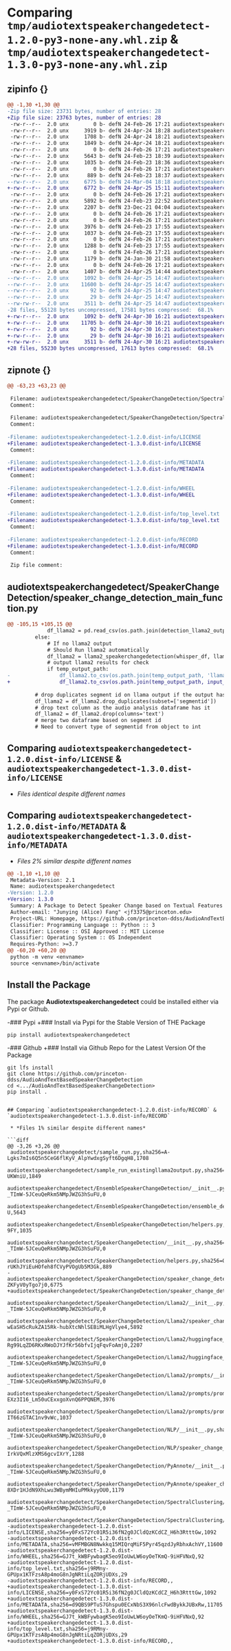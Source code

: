 # Comparing `tmp/audiotextspeakerchangedetect-1.2.0-py3-none-any.whl.zip` & `tmp/audiotextspeakerchangedetect-1.3.0-py3-none-any.whl.zip`

## zipinfo {}

```diff
@@ -1,30 +1,30 @@
-Zip file size: 23731 bytes, number of entries: 28
+Zip file size: 23763 bytes, number of entries: 28
 -rw-r--r--  2.0 unx        0 b- defN 24-Feb-26 17:21 audiotextspeakerchangedetect/__init__.py
 -rw-r--r--  2.0 unx     3919 b- defN 24-Apr-24 18:28 audiotextspeakerchangedetect/main.py
 -rw-r--r--  2.0 unx     1708 b- defN 24-Apr-24 18:21 audiotextspeakerchangedetect/sample_run.py
 -rw-r--r--  2.0 unx     1849 b- defN 24-Apr-24 18:21 audiotextspeakerchangedetect/sample_run_existingllama2output.py
 -rw-r--r--  2.0 unx        0 b- defN 24-Feb-26 17:21 audiotextspeakerchangedetect/EnsembleSpeakerChangeDetection/__init__.py
 -rw-r--r--  2.0 unx     5643 b- defN 24-Feb-23 18:39 audiotextspeakerchangedetect/EnsembleSpeakerChangeDetection/ensemble_detection.py
 -rw-r--r--  2.0 unx     1035 b- defN 24-Feb-23 18:36 audiotextspeakerchangedetect/EnsembleSpeakerChangeDetection/helpers.py
 -rw-r--r--  2.0 unx        0 b- defN 24-Feb-26 17:21 audiotextspeakerchangedetect/SpeakerChangeDetection/__init__.py
 -rw-r--r--  2.0 unx      889 b- defN 24-Feb-23 18:37 audiotextspeakerchangedetect/SpeakerChangeDetection/helpers.py
--rw-r--r--  2.0 unx     6775 b- defN 24-Mar-04 18:18 audiotextspeakerchangedetect/SpeakerChangeDetection/speaker_change_detection_main_function.py
+-rw-r--r--  2.0 unx     6772 b- defN 24-Apr-25 15:11 audiotextspeakerchangedetect/SpeakerChangeDetection/speaker_change_detection_main_function.py
 -rw-r--r--  2.0 unx        0 b- defN 24-Feb-26 17:21 audiotextspeakerchangedetect/SpeakerChangeDetection/Llama2/__init__.py
 -rw-r--r--  2.0 unx     5892 b- defN 24-Feb-23 22:52 audiotextspeakerchangedetect/SpeakerChangeDetection/Llama2/speaker_change_detection_llama2.py
 -rw-r--r--  2.0 unx     2207 b- defN 23-Dec-21 04:04 audiotextspeakerchangedetect/SpeakerChangeDetection/Llama2/huggingface_offline/LLaMA_HuggingFace_Offline.py
 -rw-r--r--  2.0 unx        0 b- defN 24-Feb-26 17:21 audiotextspeakerchangedetect/SpeakerChangeDetection/Llama2/huggingface_offline/__init__.py
 -rw-r--r--  2.0 unx        0 b- defN 24-Feb-26 17:21 audiotextspeakerchangedetect/SpeakerChangeDetection/Llama2/prompts/__init__.py
 -rw-r--r--  2.0 unx     3976 b- defN 24-Feb-23 17:55 audiotextspeakerchangedetect/SpeakerChangeDetection/Llama2/prompts/prompt1.py
 -rw-r--r--  2.0 unx     1037 b- defN 24-Feb-23 17:55 audiotextspeakerchangedetect/SpeakerChangeDetection/Llama2/prompts/prompt1_template.py
 -rw-r--r--  2.0 unx        0 b- defN 24-Feb-26 17:21 audiotextspeakerchangedetect/SpeakerChangeDetection/NLP/__init__.py
 -rw-r--r--  2.0 unx     1288 b- defN 24-Feb-23 17:55 audiotextspeakerchangedetect/SpeakerChangeDetection/NLP/speaker_change_detection_nlp.py
 -rw-r--r--  2.0 unx        0 b- defN 24-Feb-26 17:21 audiotextspeakerchangedetect/SpeakerChangeDetection/PyAnnote/__init__.py
 -rw-r--r--  2.0 unx     1179 b- defN 24-Jan-30 21:58 audiotextspeakerchangedetect/SpeakerChangeDetection/PyAnnote/speaker_change_detection_pyannote.py
 -rw-r--r--  2.0 unx        0 b- defN 24-Feb-26 17:21 audiotextspeakerchangedetect/SpeakerChangeDetection/SpectralClustering/__init__.py
 -rw-r--r--  2.0 unx     1407 b- defN 24-Apr-25 14:44 audiotextspeakerchangedetect/SpeakerChangeDetection/SpectralClustering/speaker_change_detection_clustering.py
--rw-r--r--  2.0 unx     1092 b- defN 24-Apr-25 14:47 audiotextspeakerchangedetect-1.2.0.dist-info/LICENSE
--rw-r--r--  2.0 unx    11600 b- defN 24-Apr-25 14:47 audiotextspeakerchangedetect-1.2.0.dist-info/METADATA
--rw-r--r--  2.0 unx       92 b- defN 24-Apr-25 14:47 audiotextspeakerchangedetect-1.2.0.dist-info/WHEEL
--rw-r--r--  2.0 unx       29 b- defN 24-Apr-25 14:47 audiotextspeakerchangedetect-1.2.0.dist-info/top_level.txt
--rw-rw-r--  2.0 unx     3511 b- defN 24-Apr-25 14:47 audiotextspeakerchangedetect-1.2.0.dist-info/RECORD
-28 files, 55128 bytes uncompressed, 17581 bytes compressed:  68.1%
+-rw-r--r--  2.0 unx     1092 b- defN 24-Apr-30 16:21 audiotextspeakerchangedetect-1.3.0.dist-info/LICENSE
+-rw-r--r--  2.0 unx    11705 b- defN 24-Apr-30 16:21 audiotextspeakerchangedetect-1.3.0.dist-info/METADATA
+-rw-r--r--  2.0 unx       92 b- defN 24-Apr-30 16:21 audiotextspeakerchangedetect-1.3.0.dist-info/WHEEL
+-rw-r--r--  2.0 unx       29 b- defN 24-Apr-30 16:21 audiotextspeakerchangedetect-1.3.0.dist-info/top_level.txt
+-rw-rw-r--  2.0 unx     3511 b- defN 24-Apr-30 16:21 audiotextspeakerchangedetect-1.3.0.dist-info/RECORD
+28 files, 55230 bytes uncompressed, 17613 bytes compressed:  68.1%
```

## zipnote {}

```diff
@@ -63,23 +63,23 @@
 
 Filename: audiotextspeakerchangedetect/SpeakerChangeDetection/SpectralClustering/__init__.py
 Comment: 
 
 Filename: audiotextspeakerchangedetect/SpeakerChangeDetection/SpectralClustering/speaker_change_detection_clustering.py
 Comment: 
 
-Filename: audiotextspeakerchangedetect-1.2.0.dist-info/LICENSE
+Filename: audiotextspeakerchangedetect-1.3.0.dist-info/LICENSE
 Comment: 
 
-Filename: audiotextspeakerchangedetect-1.2.0.dist-info/METADATA
+Filename: audiotextspeakerchangedetect-1.3.0.dist-info/METADATA
 Comment: 
 
-Filename: audiotextspeakerchangedetect-1.2.0.dist-info/WHEEL
+Filename: audiotextspeakerchangedetect-1.3.0.dist-info/WHEEL
 Comment: 
 
-Filename: audiotextspeakerchangedetect-1.2.0.dist-info/top_level.txt
+Filename: audiotextspeakerchangedetect-1.3.0.dist-info/top_level.txt
 Comment: 
 
-Filename: audiotextspeakerchangedetect-1.2.0.dist-info/RECORD
+Filename: audiotextspeakerchangedetect-1.3.0.dist-info/RECORD
 Comment: 
 
 Zip file comment:
```

## audiotextspeakerchangedetect/SpeakerChangeDetection/speaker_change_detection_main_function.py

```diff
@@ -105,15 +105,15 @@
             df_llama2 = pd.read_csv(os.path.join(detection_llama2_output_path, input_csvfilename))
         else:
             # If no llama2 output
             # Should Run llama2 automatically
             df_llama2 = llama2_speakerchangedetection(whisper_df, llama2_model_path, llama_model_size)
             # output llama2 results for check
             if temp_output_path:
-                df_llama2.to_csv(os.path.join(temp_output_path, 'llama2_results.csv'), index = False)
+                df_llama2.to_csv(os.path.join(temp_output_path, input_csvfilename), index = False)
 
         # drop duplicates segment id on llama output if the output has
         df_llama2 = df_llama2.drop_duplicates(subset=['segmentid'])
         # drop text column as the audio analysis dataframe has it
         df_llama2 = df_llama2.drop(columns='text')
         # merge two dataframe based on segment id
         # Need to convert type of segmentid from object to int
```

## Comparing `audiotextspeakerchangedetect-1.2.0.dist-info/LICENSE` & `audiotextspeakerchangedetect-1.3.0.dist-info/LICENSE`

 * *Files identical despite different names*

## Comparing `audiotextspeakerchangedetect-1.2.0.dist-info/METADATA` & `audiotextspeakerchangedetect-1.3.0.dist-info/METADATA`

 * *Files 2% similar despite different names*

```diff
@@ -1,10 +1,10 @@
 Metadata-Version: 2.1
 Name: audiotextspeakerchangedetect
-Version: 1.2.0
+Version: 1.3.0
 Summary: A Package to Detect Speaker Change based on Textual Features via LLMs & Rule-Based NLP and Audio Features via Pyannote & Spectral Clustering
 Author-email: "Junying (Alice) Fang" <jf3375@princeton.edu>
 Project-URL: Homepage, https://github.com/princeton-ddss/AudioAndTextBasedSpeakerChangeDetection
 Classifier: Programming Language :: Python :: 3
 Classifier: License :: OSI Approved :: MIT License
 Classifier: Operating System :: OS Independent
 Requires-Python: >=3.7
@@ -60,20 +60,20 @@
 python -m venv <envname>
 source <envname>/bin/activate
 ```
 
 ## Install the Package
 The package **Audiotextspeakerchangedetect** could be installed either via Pypi or Github.
 
-### Pypi
+### Install via Pypi for the Stable Version of THE Package
 ```
 pip install audiotextspeakerchangedetect
 ```
 
-### Github
+### Install via Github Repo for the Latest Version Of the Package
 ```
 git lfs install
 git clone https://github.com/princeton-ddss/AudioAndTextBasedSpeakerChangeDetection
 cd <.../AudioAndTextBasedSpeakerChangeDetection>
 pip install .
 ```
```

## Comparing `audiotextspeakerchangedetect-1.2.0.dist-info/RECORD` & `audiotextspeakerchangedetect-1.3.0.dist-info/RECORD`

 * *Files 1% similar despite different names*

```diff
@@ -3,26 +3,26 @@
 audiotextspeakerchangedetect/sample_run.py,sha256=A-Lgks7mIs6Q5n5CeG6flKyV_AlpYwdxgSyft6DgqH8,1708
 audiotextspeakerchangedetect/sample_run_existingllama2output.py,sha256=HVn7Gl4ADTvf5q1Pe3Wq1iK4BPnFNWyHR2L1-UKWniU,1849
 audiotextspeakerchangedetect/EnsembleSpeakerChangeDetection/__init__.py,sha256=47DEQpj8HBSa-_TImW-5JCeuQeRkm5NMpJWZG3hSuFU,0
 audiotextspeakerchangedetect/EnsembleSpeakerChangeDetection/ensemble_detection.py,sha256=lLFRqC9edjEL1uo7k9AmO0t6nhKLXWN5fjAW16KJO-U,5643
 audiotextspeakerchangedetect/EnsembleSpeakerChangeDetection/helpers.py,sha256=zVbA2t47_p3fTqEckyBRhEyLD07dykXzF4mUOhl-9FY,1035
 audiotextspeakerchangedetect/SpeakerChangeDetection/__init__.py,sha256=47DEQpj8HBSa-_TImW-5JCeuQeRkm5NMpJWZG3hSuFU,0
 audiotextspeakerchangedetect/SpeakerChangeDetection/helpers.py,sha256=OHf1VGNJecRL-rUKhJYiEuHOfeh8fCVyPVOgUb5M3Gk,889
-audiotextspeakerchangedetect/SpeakerChangeDetection/speaker_change_detection_main_function.py,sha256=7dYqu36Sk9pz_g85k_XjayJUfokGQ-ZKFyV0yTgo7j0,6775
+audiotextspeakerchangedetect/SpeakerChangeDetection/speaker_change_detection_main_function.py,sha256=lxBj5FxHSpUG4pydURY_6kOsrafXFcbmDeE2pd2RuVI,6772
 audiotextspeakerchangedetect/SpeakerChangeDetection/Llama2/__init__.py,sha256=47DEQpj8HBSa-_TImW-5JCeuQeRkm5NMpJWZG3hSuFU,0
 audiotextspeakerchangedetect/SpeakerChangeDetection/Llama2/speaker_change_detection_llama2.py,sha256=Z4p-wEaSH5cRukZA15Rk-hubXtcNhlSEBiMLHgVlye4,5892
 audiotextspeakerchangedetect/SpeakerChangeDetection/Llama2/huggingface_offline/LLaMA_HuggingFace_Offline.py,sha256=FxX-Rg99LqZD6RKxRWoDJYJfKr56bfvIjqFqvFoAmj0,2207
 audiotextspeakerchangedetect/SpeakerChangeDetection/Llama2/huggingface_offline/__init__.py,sha256=47DEQpj8HBSa-_TImW-5JCeuQeRkm5NMpJWZG3hSuFU,0
 audiotextspeakerchangedetect/SpeakerChangeDetection/Llama2/prompts/__init__.py,sha256=47DEQpj8HBSa-_TImW-5JCeuQeRkm5NMpJWZG3hSuFU,0
 audiotextspeakerchangedetect/SpeakerChangeDetection/Llama2/prompts/prompt1.py,sha256=urcSMuJN38AA-EXz3I16_Lm50uCExxgoXvnQ6PPQNEM,3976
 audiotextspeakerchangedetect/SpeakerChangeDetection/Llama2/prompts/prompt1_template.py,sha256=iHhOoUo9qhz7K46TAnBp9AfNzY-IT66zGTAC1nv9vWc,1037
 audiotextspeakerchangedetect/SpeakerChangeDetection/NLP/__init__.py,sha256=47DEQpj8HBSa-_TImW-5JCeuQeRkm5NMpJWZG3hSuFU,0
 audiotextspeakerchangedetect/SpeakerChangeDetection/NLP/speaker_change_detection_nlp.py,sha256=7F9PseQfNSei6jqIDjPm6x-IrkVQxMlzXMS6gcvIXrY,1288
 audiotextspeakerchangedetect/SpeakerChangeDetection/PyAnnote/__init__.py,sha256=47DEQpj8HBSa-_TImW-5JCeuQeRkm5NMpJWZG3hSuFU,0
 audiotextspeakerchangedetect/SpeakerChangeDetection/PyAnnote/speaker_change_detection_pyannote.py,sha256=xG33J7qqL-8XDr1HJdN9XhLwu3WBymMHIuPMkkyyOU0,1179
 audiotextspeakerchangedetect/SpeakerChangeDetection/SpectralClustering/__init__.py,sha256=47DEQpj8HBSa-_TImW-5JCeuQeRkm5NMpJWZG3hSuFU,0
 audiotextspeakerchangedetect/SpeakerChangeDetection/SpectralClustering/speaker_change_detection_clustering.py,sha256=4QqhNHYOvIGdFttGzsj56c8bcx4QoimAgHxSXReSC2k,1407
-audiotextspeakerchangedetect-1.2.0.dist-info/LICENSE,sha256=y0FxS72Yc01R5i36fN2g0JCldQzKCdCZ_H6h3RtttGw,1092
-audiotextspeakerchangedetect-1.2.0.dist-info/METADATA,sha256=vMFMBGN8Nwkkq15MIQrqMiF5Pyr45qzdJyRbhxAchVY,11600
-audiotextspeakerchangedetect-1.2.0.dist-info/WHEEL,sha256=GJ7t_kWBFywbagK5eo9IoUwLW6oyOeTKmQ-9iHFVNxQ,92
-audiotextspeakerchangedetect-1.2.0.dist-info/top_level.txt,sha256=j9RMny-GPUpx1KTFzsA8p4moG8nJgNRtiLqZORjUDXs,29
-audiotextspeakerchangedetect-1.2.0.dist-info/RECORD,,
+audiotextspeakerchangedetect-1.3.0.dist-info/LICENSE,sha256=y0FxS72Yc01R5i36fN2g0JCldQzKCdCZ_H6h3RtttGw,1092
+audiotextspeakerchangedetect-1.3.0.dist-info/METADATA,sha256=d9QBS9PTuS7Ghspu0ECxNbS3X96nlcFwdBykkJUBxRw,11705
+audiotextspeakerchangedetect-1.3.0.dist-info/WHEEL,sha256=GJ7t_kWBFywbagK5eo9IoUwLW6oyOeTKmQ-9iHFVNxQ,92
+audiotextspeakerchangedetect-1.3.0.dist-info/top_level.txt,sha256=j9RMny-GPUpx1KTFzsA8p4moG8nJgNRtiLqZORjUDXs,29
+audiotextspeakerchangedetect-1.3.0.dist-info/RECORD,,
```

